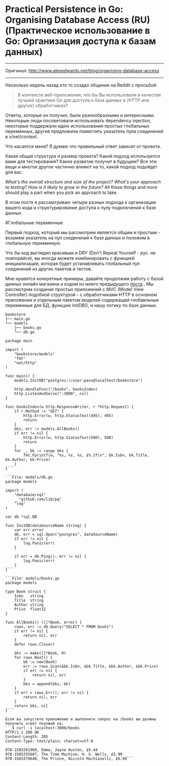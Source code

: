# Practical Persistence in Go: Organising Database Access (RU) (Практическое использование в Go: Организация доступа к базам данных)

------

Оригинал: http://www.alexedwards.net/blog/organising-database-access

------

Несколько недель назад кто то создал общение на Reddit с просьбой:
>В контексте веб-приложения, что бы Вы использовали в качестве лучшей практики Go для доступа к базе данных в (HTTP или других) обработчиках? <blockquote></blockquote>

Ответы, которые он получил, были разнообразными и интересными. Некоторые люди посоветовали использовать dependency injection, некоторые поддержали идею использования простых глобальных переменных, другие предложили поместить указатель пула соединений в x/net/context.

Что касается меня? Я думаю что правильный ответ зависит от проекта. 

Какая общая структура и размер проекта? Какой подход используется вами для тестирования? Какое развитие получит в будущем? Все эти вещи и многое другое частично влияют на то, какой подход подойдет для вас.

*What's the overall structure and size of the project? What's your approach to testing? How is it likely to grow in the future?* All these things and more should play a part when you pick an approach to take.

В этом посте я рассматриваю четыре разных подхода к организации вашего кода и структурирование доступа к пулу подключений к базе данных.

#Глобальные переменные

Первый подход, который мы рассмотрим является общим и простым - возьмем указатель на пул соеденений к базе данных и положим в глобальную переменную.

Что бы код выглядил красивым и DRY (Don't Repeat Yourself - рус. не повторяйся), вы иногда можете комбинировать с функцией инициализации, которая будет устанавливать глобальный пул соединений из других пакетов и тестов. 

Мне нравятся конкретные примеры, давайте продолжим работу с базой данных онлайн магазина и кодом из моего предыдущего [поста](http://www.alexedwards.net/blog/practical-persistence-sql) . Мы рассмотрим создание простых приложений с MVC (Model View Controller) подобной структурой - с обработчиками HTTP в основном приложении и отдельным пакетом моделей содержащей глобавльные переменные для БД, функцию InitDB(), и нашу логику по базе данных. 

```
bookstore
├── main.go
└── models
	├── books.go
	└── db.go
```

```File: main.go
package main

import (
    "bookstore/models"
    "fmt"
    "net/http"
)

func main() {
    models.InitDB("postgres://user:pass@localhost/bookstore")

    http.HandleFunc("/books", booksIndex)
    http.ListenAndServe(":3000", nil)
}

func booksIndex(w http.ResponseWriter, r *http.Request) {
    if r.Method != "GET" {
        http.Error(w, http.StatusText(405), 405)
        return
    }
    bks, err := models.AllBooks()
    if err != nil {
        http.Error(w, http.StatusText(500), 500)
        return
    }
    for _, bk := range bks {
        fmt.Fprintf(w, "%s, %s, %s, £%.2f\n", bk.Isbn, bk.Title, bk.Author, bk.Price)
    }
}```

```File: models/db.go
package models

import (
    "database/sql"
    _ "github.com/lib/pq"
    "log"
)

var db *sql.DB

func InitDB(dataSourceName string) {
    var err error
    db, err = sql.Open("postgres", dataSourceName)
    if err != nil {
        log.Panic(err)
    }

    if err = db.Ping(); err != nil {
        log.Panic(err)
    }
}```

```File: models/books.go
package models

type Book struct {
    Isbn   string
    Title  string
    Author string
    Price  float32
}

func AllBooks() ([]*Book, error) {
    rows, err := db.Query("SELECT * FROM books")
    if err != nil {
        return nil, err
    }
    defer rows.Close()

    bks := make([]*Book, 0)
    for rows.Next() {
        bk := new(Book)
        err := rows.Scan(&bk.Isbn, &bk.Title, &bk.Author, &bk.Price)
        if err != nil {
            return nil, err
        }
        bks = append(bks, bk)
    }
    if err = rows.Err(); err != nil {
        return nil, err
    }
    return bks, nil
}```

Если вы запустите приложение и выполните запрос на /books вы должны получить ответ похожий на:
```$ curl -i localhost:3000/books
HTTP/1.1 200 OK
Content-Length: 205
Content-Type: text/plain; charset=utf-8

978-1503261969, Emma, Jayne Austen, £9.44
978-1505255607, The Time Machine, H. G. Wells, £5.99
978-1503379640, The Prince, Niccolò Machiavelli, £6.99```
